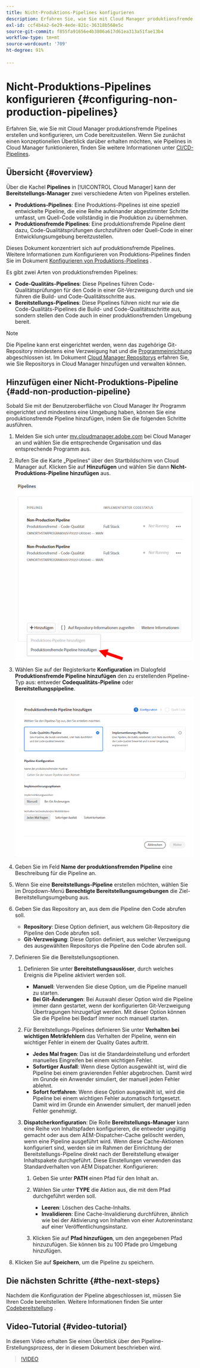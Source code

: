 ```yaml
---
title: Nicht-Produktions-Pipelines konfigurieren
description: Erfahren Sie, wie Sie mit Cloud Manager produktionsfremde Pipelines erstellen und konfigurieren, um Code bereitzustellen.
exl-id: ccf4b4a2-6e29-4ede-821c-36318b568e5c
source-git-commit: f855fa91656e4b3806a617d61ea313a51fae13b4
workflow-type: tm+mt
source-wordcount: '709'
ht-degree: 91%

---
```


# Nicht-Produktions-Pipelines konfigurieren {#configuring-non-production-pipelines}

Erfahren Sie, wie Sie mit Cloud Manager produktionsfremde Pipelines erstellen und konfigurieren, um Code bereitzustellen. Wenn Sie zunächst einen konzeptionellen Überblick darüber erhalten möchten, wie Pipelines in Cloud Manager funktionieren, finden Sie weitere Informationen unter [CI/CD-Pipelines](/help/overview/ci-cd-pipelines.md).

## Übersicht {#overview}

Über die Kachel **Pipelines** in [!UICONTROL Cloud Manager] kann der **Bereitstellungs-Manager** zwei verschiedene Arten von Pipelines erstellen.

* **Produktions-Pipelines**: Eine Produktions-Pipelines ist eine speziell entwickelte Pipeline, die eine Reihe aufeinander abgestimmter Schritte umfasst, um Quell-Code vollständig in die Produktion zu übernehmen.
* **Produktionsfremde Pipelines**: Eine produktionsfremde Pipeline dient dazu, Code-Qualitätsprüfungen durchzuführen oder Quell-Code in einer Entwicklungsumgebung bereitzustellen.

Dieses Dokument konzentriert sich auf produktionsfremde Pipelines. Weitere Informationen zum Konfigurieren von Produktions-Pipelines finden Sie im Dokument [Konfigurieren von Produktions-Pipelines](/help/using/production-pipelines.md) .

Es gibt zwei Arten von produktionsfremden Pipelines:

* **Code-Qualitäts-Pipelines**: Diese Pipelines führen Code-Qualitätsprüfungen für den Code in einer Git-Verzweigung durch und sie führen die Build- und Code-Qualitätsschritte aus.
* **Bereitstellungs-Pipelines**: Diese Pipelines führen nicht nur wie die Code-Qualitäts-Pipelines die Build- und Code-Qualitätsschritte aus, sondern stellen den Code auch in einer produktionsfremden Umgebung bereit.

>[!NOTE]
>
>Die Pipeline kann erst eingerichtet werden, wenn das zugehörige Git-Repository mindestens eine Verzweigung hat und die [Programmeinrichtung](/help/getting-started/program-setup.md) abgeschlossen ist. Im Dokument [Cloud Manager Repositorys](/help/managing-code/managing-repositories.md) erfahren Sie, wie Sie Repositorys in Cloud Manager hinzufügen und verwalten können.

## Hinzufügen einer Nicht-Produktions-Pipeline {#add-non-production-pipeline}

Sobald Sie mit der Benutzeroberfläche von Cloud Manager Ihr Programm eingerichtet und mindestens eine Umgebung haben, können Sie eine produktionsfremde Pipeline hinzufügen, indem Sie die folgenden Schritte ausführen.

1. Melden Sie sich unter [my.cloudmanager.adobe.com](https://my.cloudmanager.adobe.com) bei Cloud Manager an und wählen Sie die entsprechende Organisation und das entsprechende Programm aus.

1. Rufen Sie die Karte „Pipelines“ über den Startbildschirm von Cloud Manager auf. Klicken Sie auf **Hinzufügen** und wählen Sie dann **Nicht-Produktions-Pipeline hinzufügen** aus.

   ![Produktionsfremde Pipeline hinzufügen](/help/assets/configure-pipelines/nonprod-pipeline-add1.png)

1. Wählen Sie auf der Registerkarte **Konfiguration** im Dialogfeld **Produktionsfremde Pipeline hinzufügen** den zu erstellenden Pipeline-Typ aus: entweder **Codequalitäts-Pipeline** oder **Bereitstellungspipeline**.

   ![Pipeline-Typ wählen](/help/assets/configure-pipelines/add-non-production-pipeline.png)

1. Geben Sie im Feld **Name der produktionsfremden Pipeline** eine Beschreibung für die Pipeline an.

1. Wenn Sie eine **Bereitstellungs-Pipeline** erstellen möchten, wählen Sie im Dropdown-Menü **Berechtigte Bereitstellungsumgebungen** die Ziel-Bereitstellungsumgebung aus.

1. Geben Sie das Repository an, aus dem die Pipeline den Code abrufen soll.

   * **Repository**: Diese Option definiert, aus welchem Git-Repository die Pipeline den Code abrufen soll.
   * **Git-Verzweigung**: Diese Option definiert, aus welcher Verzweigung des ausgewählten Repositorys die Pipeline den Code abrufen soll.

1. Definieren Sie die Bereitstellungsoptionen.

   1. Definieren Sie unter **Bereitstellungsauslöser**, durch welches Ereignis die Pipeline aktiviert werden soll.

      * **Manuell**: Verwenden Sie diese Option, um die Pipeline manuell zu starten.
      * **Bei Git-Änderungen**: Bei Auswahl dieser Option wird die Pipeline immer dann gestartet, wenn der konfigurierten Git-Verzweigung Übertragungen hinzugefügt werden. Mit dieser Option können Sie die Pipeline bei Bedarf immer noch manuell starten.

   1. Für Bereitstellungs-Pipelines definieren Sie unter **Verhalten bei wichtigen Metrikfehlern** das Verhalten der Pipeline, wenn ein wichtiger Fehler in einem der Quality Gates auftritt.

      * **Jedes Mal fragen**: Das ist die Standardeinstellung und erfordert manuelles Eingreifen bei einem wichtigen Fehler.
      * **Sofortiger Ausfall**: Wenn diese Option ausgewählt ist, wird die Pipeline bei einem gravierenden Fehler abgebrochen. Damit wird im Grunde ein Anwender simuliert, der manuell jeden Fehler ablehnt.
      * **Sofort fortfahren**: Wenn diese Option ausgewählt ist, wird die Pipeline bei einem wichtigen Fehler automatisch fortgesetzt. Damit wird im Grunde ein Anwender simuliert, der manuell jeden Fehler genehmigt.

   1. **Dispatcherkonfiguration**: Die Rolle **Bereitstellungs-Manager** kann eine Reihe von Inhaltspfaden konfigurieren, die entweder ungültig gemacht oder aus dem AEM-Dispatcher-Cache gelöscht werden, wenn eine Pipeline ausgeführt wird. Wenn diese Cache-Aktionen konfiguriert sind, werden sie im Rahmen der Einrichtung der Bereitstellungs-Pipeline direkt nach der Bereitstellung etwaiger Inhaltspakete durchgeführt. Diese Einstellungen verwenden das Standardverhalten von AEM Dispatcher. Konfigurieren:

      1. Geben Sie unter **PATH** einen Pfad für den Inhalt an.
      1. Wählen Sie unter **TYPE** die Aktion aus, die mit dem Pfad durchgeführt werden soll.

         * **Leeren**: Löschen des Cache-Inhalts.
         * **Invalidieren**: Eine Cache-Invalidierung durchführen, ähnlich wie bei der Aktivierung von Inhalten von einer Autoreninstanz auf einer Veröffentlichungsinstanz.
      1. Klicken Sie auf **Pfad hinzufügen**, um den angegebenen Pfad hinzuzufügen. Sie können bis zu 100 Pfade pro Umgebung hinzufügen.

1. Klicken Sie auf **Speichern**, um die Pipeline zu speichern.

## Die nächsten Schritte {#the-next-steps}

Nachdem die Konfiguration der Pipeline abgeschlossen ist, müssen Sie Ihren Code bereitstellen. Weitere Informationen finden Sie unter [Codebereitstellung](/help/using/code-deployment.md) .

## Video-Tutorial {#video-tutorial}

In diesem Video erhalten Sie einen Überblick über den Pipeline-Erstellungsprozess, der in diesem Dokument beschrieben wird.

>[!VIDEO](https://video.tv.adobe.com/v/26316/)
